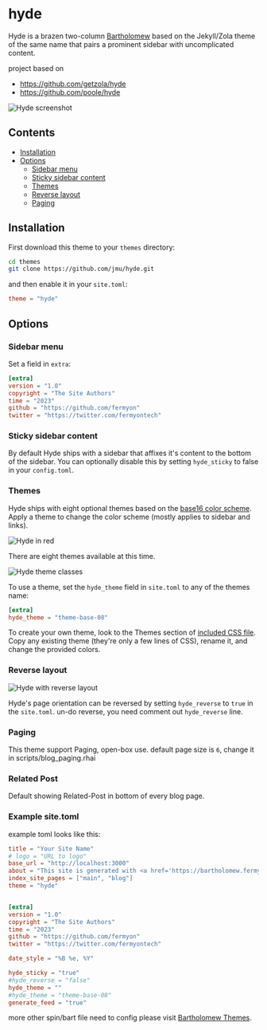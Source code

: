 # hyde
Hyde is a brazen two-column [Bartholomew](https://bartholomew.fermyon.dev/) based on the Jekyll/Zola theme of the same name that pairs a prominent sidebar with uncomplicated content.

project based on 
* https://github.com/getzola/hyde
* https://github.com/poole/hyde


![Hyde screenshot](https://f.cloud.github.com/assets/98681/1831228/42af6c6a-7384-11e3-98fb-e0b923ee0468.png)


## Contents

- [Installation](#installation)
- [Options](#options)
  - [Sidebar menu](#sidebar-menu)
  - [Sticky sidebar content](#sticky-sidebar-content)
  - [Themes](#themes)
  - [Reverse layout](#reverse-layout)
  - [Paging](#paging)

## Installation
First download this theme to your `themes` directory:

```bash
cd themes
git clone https://github.com/jmu/hyde.git
```
and then enable it in your `site.toml`:

```toml
theme = "hyde"
```

## Options

### Sidebar menu
Set a field in `extra`:
```toml
[extra]
version = "1.0"
copyright = "The Site Authors"
time = "2023"
github = "https://github.com/fermyon"
twitter = "https://twitter.com/fermyontech"
```

### Sticky sidebar content
By default Hyde ships with a sidebar that affixes it's content to the bottom of the sidebar. You can optionally disable this by setting `hyde_sticky` to false in your `config.toml`.

### Themes
Hyde ships with eight optional themes based on the [base16 color scheme](https://github.com/chriskempson/base16). Apply a theme to change the color scheme (mostly applies to sidebar and links).

![Hyde in red](https://f.cloud.github.com/assets/98681/1831229/42b0b354-7384-11e3-8462-31b8df193fe5.png)

There are eight themes available at this time.

![Hyde theme classes](https://f.cloud.github.com/assets/98681/1817044/e5b0ec06-6f68-11e3-83d7-acd1942797a1.png)

To use a theme, set the `hyde_theme` field in `site.toml` to any of the themes name:

```toml
[extra]
hyde_theme = "theme-base-08"
```

To create your own theme, look to the Themes section of [included CSS file](https://github.com/poole/hyde/blob/master/public/css/hyde.css). Copy any existing theme (they're only a few lines of CSS), rename it, and change the provided colors.

### Reverse layout

![Hyde with reverse layout](https://f.cloud.github.com/assets/98681/1831230/42b0d3ac-7384-11e3-8d54-2065afd03f9e.png)

Hyde's page orientation can be reversed by setting `hyde_reverse` to `true` in the `site.toml`. un-do reverse, you need comment out `hyde_reverse` line.

### Paging

This theme support Paging, open-box use. default page size is `6`, change it in scripts/blog_paging.rhai

### Related Post
Default showing Related-Post in bottom of every blog page.

### Example site.toml

example toml looks like this:
```toml
title = "Your Site Name"
# logo = "URL to logo"
base_url = "http://localhost:3000"
about = "This site is generated with <a href='https://bartholomew.fermyon.dev/' target='_blank'>Bartholomew</a>, the WebAssembly micro-CMS. And this message is in site.toml."
index_site_pages = ["main", "blog"]
theme = "hyde"


[extra]
version = "1.0"
copyright = "The Site Authors"
time = "2023"
github = "https://github.com/fermyon"
twitter = "https://twitter.com/fermyontech"

date_style = "%B %e, %Y"

hyde_sticky = "true"
#hyde_reverse = "false"
hyde_theme = ""
#hyde_theme = "theme-base-08"
generate_feed = "true"

```

more other spin/bart file need to config please visit [Bartholomew Themes](https://bartholomew.fermyon.dev/themes).
